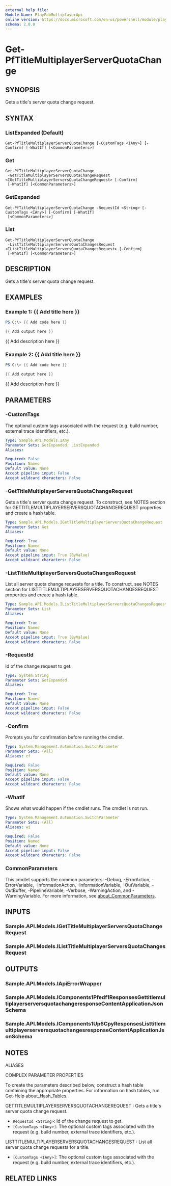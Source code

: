 ```yaml
---
external help file:
Module Name: PlayFabMultiplayerApi
online version: https://docs.microsoft.com/en-us/powershell/module/playfabmultiplayerapi/get-pftitlemultiplayerserverquotachange
schema: 2.0.0
---
```


# Get-PfTitleMultiplayerServerQuotaChange

## SYNOPSIS
Gets a title's server quota change request.

## SYNTAX

### ListExpanded (Default)
```
Get-PfTitleMultiplayerServerQuotaChange [-CustomTags <IAny>] [-Confirm] [-WhatIf] [<CommonParameters>]
```

### Get
```
Get-PfTitleMultiplayerServerQuotaChange
 -GetTitleMultiplayerServersQuotaChangeRequest <IGetTitleMultiplayerServersQuotaChangeRequest> [-Confirm]
 [-WhatIf] [<CommonParameters>]
```

### GetExpanded
```
Get-PfTitleMultiplayerServerQuotaChange -RequestId <String> [-CustomTags <IAny>] [-Confirm] [-WhatIf]
 [<CommonParameters>]
```

### List
```
Get-PfTitleMultiplayerServerQuotaChange
 -ListTitleMultiplayerServersQuotaChangesRequest <IListTitleMultiplayerServersQuotaChangesRequest> [-Confirm]
 [-WhatIf] [<CommonParameters>]
```

## DESCRIPTION
Gets a title's server quota change request.

## EXAMPLES

### Example 1: {{ Add title here }}
```powershell
PS C:\> {{ Add code here }}

{{ Add output here }}
```

{{ Add description here }}

### Example 2: {{ Add title here }}
```powershell
PS C:\> {{ Add code here }}

{{ Add output here }}
```

{{ Add description here }}

## PARAMETERS

### -CustomTags
The optional custom tags associated with the request (e.g.
build number, external trace identifiers, etc.).

```yaml
Type: Sample.API.Models.IAny
Parameter Sets: GetExpanded, ListExpanded
Aliases:

Required: False
Position: Named
Default value: None
Accept pipeline input: False
Accept wildcard characters: False
```

### -GetTitleMultiplayerServersQuotaChangeRequest
Gets a title's server quota change request.
To construct, see NOTES section for GETTITLEMULTIPLAYERSERVERSQUOTACHANGEREQUEST properties and create a hash table.

```yaml
Type: Sample.API.Models.IGetTitleMultiplayerServersQuotaChangeRequest
Parameter Sets: Get
Aliases:

Required: True
Position: Named
Default value: None
Accept pipeline input: True (ByValue)
Accept wildcard characters: False
```

### -ListTitleMultiplayerServersQuotaChangesRequest
List all server quota change requests for a title.
To construct, see NOTES section for LISTTITLEMULTIPLAYERSERVERSQUOTACHANGESREQUEST properties and create a hash table.

```yaml
Type: Sample.API.Models.IListTitleMultiplayerServersQuotaChangesRequest
Parameter Sets: List
Aliases:

Required: True
Position: Named
Default value: None
Accept pipeline input: True (ByValue)
Accept wildcard characters: False
```

### -RequestId
Id of the change request to get.

```yaml
Type: System.String
Parameter Sets: GetExpanded
Aliases:

Required: True
Position: Named
Default value: None
Accept pipeline input: False
Accept wildcard characters: False
```

### -Confirm
Prompts you for confirmation before running the cmdlet.

```yaml
Type: System.Management.Automation.SwitchParameter
Parameter Sets: (All)
Aliases: cf

Required: False
Position: Named
Default value: None
Accept pipeline input: False
Accept wildcard characters: False
```

### -WhatIf
Shows what would happen if the cmdlet runs.
The cmdlet is not run.

```yaml
Type: System.Management.Automation.SwitchParameter
Parameter Sets: (All)
Aliases: wi

Required: False
Position: Named
Default value: None
Accept pipeline input: False
Accept wildcard characters: False
```

### CommonParameters
This cmdlet supports the common parameters: -Debug, -ErrorAction, -ErrorVariable, -InformationAction, -InformationVariable, -OutVariable, -OutBuffer, -PipelineVariable, -Verbose, -WarningAction, and -WarningVariable. For more information, see [about_CommonParameters](http://go.microsoft.com/fwlink/?LinkID=113216).

## INPUTS

### Sample.API.Models.IGetTitleMultiplayerServersQuotaChangeRequest

### Sample.API.Models.IListTitleMultiplayerServersQuotaChangesRequest

## OUTPUTS

### Sample.API.Models.IApiErrorWrapper

### Sample.API.Models.IComponents1Pfedf1ResponsesGettitlemultiplayerserversquotachangeresponseContentApplicationJsonSchema

### Sample.API.Models.IComponents1Up6CpyResponsesListtitlemultiplayerserversquotachangesresponseContentApplicationJsonSchema

## NOTES

ALIASES

COMPLEX PARAMETER PROPERTIES

To create the parameters described below, construct a hash table containing the appropriate properties. For information on hash tables, run Get-Help about_Hash_Tables.


GETTITLEMULTIPLAYERSERVERSQUOTACHANGEREQUEST <IGetTitleMultiplayerServersQuotaChangeRequest>: Gets a title's server quota change request.
  - `RequestId <String>`: Id of the change request to get.
  - `[CustomTags <IAny>]`: The optional custom tags associated with the request (e.g. build number, external trace identifiers, etc.).

LISTTITLEMULTIPLAYERSERVERSQUOTACHANGESREQUEST <IListTitleMultiplayerServersQuotaChangesRequest>: List all server quota change requests for a title.
  - `[CustomTags <IAny>]`: The optional custom tags associated with the request (e.g. build number, external trace identifiers, etc.).

## RELATED LINKS

